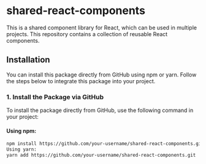 # shared-react-components
This is a shared component library for React, which can be used in multiple projects. This repository contains a collection of reusable React components.

## Installation

You can install this package directly from GitHub using npm or yarn. Follow the steps below to integrate this package into your project.

### 1. Install the Package via GitHub

To install the package directly from GitHub, use the following command in your project:

#### Using npm:
```bash
npm install https://github.com/your-username/shared-react-components.git
Using yarn:
yarn add https://github.com/your-username/shared-react-components.git
